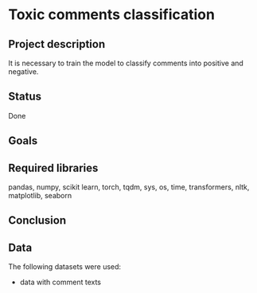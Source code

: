 # Toxic comments classification
## Project description
It is necessary to train the model to classify comments into positive and negative.
## Status
Done
## Goals
## Required libraries
pandas, numpy, scikit learn, torch, tqdm, sys, os, time, transformers, nltk, matplotlib, seaborn
## Conclusion
## Data
The following datasets were used:
* data with comment texts
